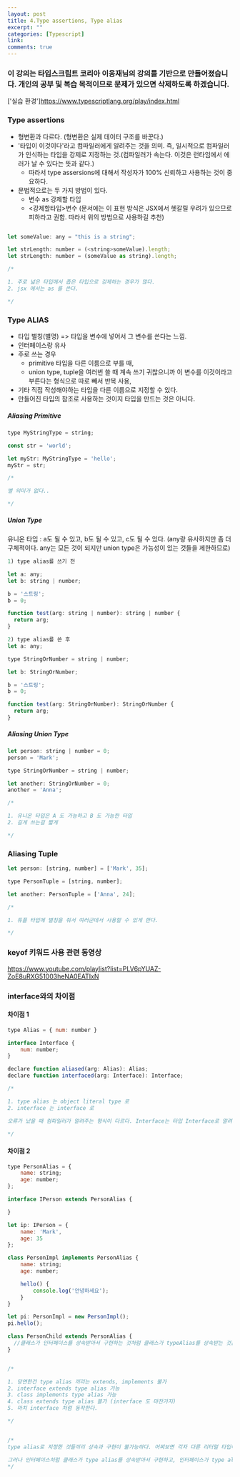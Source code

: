 ```yaml
---
layout: post
title: 4.Type assertions, Type alias
excerpt: ""
categories: [Typescript]
link:
comments: true
---
```


### 이 강의는 타입스크립트 코리아 이웅재님의 강의를 기반으로 만들어졌습니다. 개인의 공부 및 복습 목적이므로 문제가 있으면 삭제하도록 하겠습니다.

['실습 환경']<https://www.typescriptlang.org/play/index.html>

### Type assertions

* 형변환과 다르다. (형변환은 실제 데이터 구조를 바꾼다.)
* '타입이 이것이다'라고 컴파일러에게 알려주는 것을 의미. 즉, 일시적으로 컴파일러가 인식하는 타입을 강제로 지정하는 것.(컴파일러가 속는다. 이것은 런타임에서 에러가 날 수 있다는 뜻과 같다.)
    * 따라서 type assersions에 대해서 작성자가 100% 신뢰하고 사용하는 것이 중요하다.
* 문법적으로는 두 가지 방법이 있다.
    * 변수 as 강제할 타입
    * <강제할타입>변수 (문서에는 이 표현 방식은 JSX에서 헷갈릴 우려가 있으므로 피하라고 권함. 따라서 위의 방법으로 사용하길 추천)

~~~Javascript

let someValue: any = "this is a string";

let strLength: number = (<string>someValue).length;
let strLength: number = (someValue as string).length;

/*

1. 주로 넓은 타입에서 좁은 타입으로 강제하는 경우가 많다.
2. jsx 에서는 as 를 쓴다.

*/

~~~

### Type ALIAS

* 타입 별칭(별명) => 타입을 변수에 넣어서 그 변수를 쓴다는 느낌.
* 인터페이스랑 유사
* 주로 쓰는 경우
    * primitive 타입을 다른 이름으로 부를 때,
    * union type, tuple을 여러번 쓸 때 계속 쓰기 귀찮으니까 이 변수를 이것이라고 부른다는 형식으로 따로 빼서 반복 사용,
* 기타 직접 작성해야하는 타입을 다른 이름으로 지정할 수 있다.
* 만들어진 타입의 참조로 사용하는 것이지 타입을 만드는 것은 아니다.

##### Aliasing Primitive

~~~javascript
type MyStringType = string;

const str = 'world';

let myStr: MyStringType = 'hello';
myStr = str;

/*

별 의미가 없다..

*/
~~~

##### Union Type

유니온 타입 : a도 될 수 있고, b도 될 수 있고, c도 될 수 있다.
(any랑 유사하지만 좀 더 구체적이다. any는 모든 것이 되지만 union type은 가능성이 있는 것들을 제한하므로)

~~~javascript
1) type alias를 쓰기 전

let a: any;
let b: string | number;

b = '스트링';
b = 0;

function test(arg: string | number): string | number {
  return arg;
}
~~~

~~~javascript
2) type alias를 쓴 후
let a: any;

type StringOrNumber = string | number;

let b: StringOrNumber;

b = '스트링';
b = 0;

function test(arg: StringOrNumber): StringOrNumber {
  return arg;
}
~~~

##### Aliasing Union Type

~~~javascript
let person: string | number = 0;
person = 'Mark';

type StringOrNumber = string | number;

let another: StringOrNumber = 0;
another = 'Anna';

/*

1. 유니온 타입은 A 도 가능하고 B 도 가능한 타입
2. 길게 쓰는걸 짧게

*/
~~~

### Aliasing Tuple

~~~javascript
let person: [string, number] = ['Mark', 35];

type PersonTuple = [string, number];

let another: PersonTuple = ['Anna', 24];

/*

1. 튜플 타입에 별칭을 줘서 여러군데서 사용할 수 있게 한다.

*/
~~~

### keyof 키워드 사용 관련 동영상
<https://www.youtube.com/playlist?list=PLV6pYUAZ-ZoE8uRXG51003heNA0EATIxN>

### interface와의 차이점

#### 차이점 1

~~~javascript
type Alias = { num: number }

interface Interface {
    num: number;
}

declare function aliased(arg: Alias): Alias;
declare function interfaced(arg: Interface): Interface;

/*

1. type alias 는 object literal type 로
2. interface 는 interface 로

오류가 났을 때 컴파일러가 알려주는 형식이 다르다. Interface는 타입 Interface로 알려주지만, Alias는 { num : number}라고 알려준다.

*/
~~~

#### 차이점 2

~~~javascript
type PersonAlias = {
    name: string;
    age: number;
};

interface IPerson extends PersonAlias {

}

let ip: IPerson = {
    name: 'Mark',
    age: 35
};

class PersonImpl implements PersonAlias {
    name: string;
    age: number;

    hello() {
        console.log('안녕하세요');
    }
}

let pi: PersonImpl = new PersonImpl();
pi.hello();

class PersonChild extends PersonAlias {
  //클래스가 인터페이스를 상속받아서 구현하는 것처럼 클래스가 typeAlias를 상속받는 것은 안된다. 즉 typeAlias가 다른 것을 상속 받을 수는 있지만, 다른 것에 상속할 수는 없다. typeAlias는 인터페이스와 유사한 것이지 인터페이스는 아니기 때문
}


/*

1. 당연한건 type alias 끼리는 extends, implements 불가
2. interface extends type alias 가능
3. class implements type alias 가능
4. class extends type alias 블가 (interface 도 마찬가지)
5. 마치 interface 처럼 동작한다.

*/


/*
type alias로 지정한 것들끼리 상속과 구현이 불가능하다. 어찌보면 각자 다른 리터럴 타입이므로 타입끼리 상속과 구현을 한다는 것인데, 말이 되지 않기도 함.

그러나 인터페이스처럼 클래스가 type alias를 상속받아서 구현하고, 인터페이스가 type alias를 상속하는 등의 형식 즉, 인터페이스 수즌의 형식은 가능하다. 그러나 만약 무언가 에러가 나면 인터페이스는 어떤 인터페이스에서 에러가 났다고 알려주겠지만, type alias는 참조하는 리터럴 타입을 알려주므로 어디서 에러가 났는지 알아보기가 힘들다. 따라서 같은 코드라면 인터페이스를 쓰지, 굳이 type alias를 써서 알아보기 어렵게 할 필요가 없다.
*/
~~~
